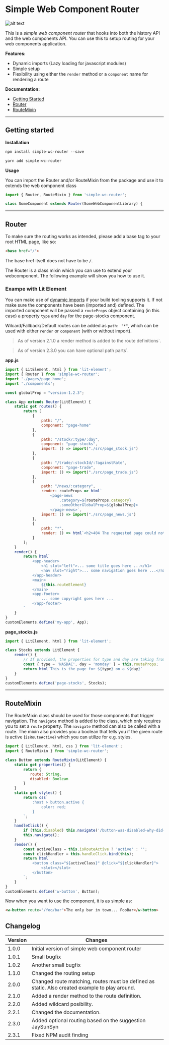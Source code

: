 # Simple Web Component Router
![alt text](simple-wc-router.png "Simple <Web Component /> Router")

This is a *simple web component router* that hooks into both the history API and the web components API. You can use this to setup routing for your web components application.

**Features:**

- Dynamic imports (Lazy loading for javascript modules)
- Simple setup
- Flexibility using either the `render` method or a `component` name for rendering a route  

**Documentation:**
- [Getting Started](#getting-started)
- [Router](#router)
- [RouteMixin](#routemixin)

---

## Getting started

**Installation**
```javascript
npm install simple-wc-router --save
```

```javascript
yarn add simple-wc-router
```

**Usage**

You can import the Router and/or RouteMixin from the package and use it to extends the web component class
```javascript
import { Router, RouteMixin } from 'simple-wc-router';

class SomeComponent extends Router(SomeWebComponentLibrary) {
```

---

## Router

To make sure the routing works as intended, please add a base tag to your root HTML page, like so:
```html
<base href="/">
```
The base href itself does not have to be `/`.

The Router is a class mixin which you can use to extend your webcomponent. The following example will show you how to use it.

### Exampe with Lit Element

You can make use of [dynamic imports](https://v8.dev/features/dynamic-import) if your build tooling supports it. If not make sure the components have been (imported and) defined. The imported component will be passed a `routeProps` object containing (in this case) a property `type` and `day` for the page-stocks component. 

Wilcard/Fallback/Default routes can be added as `path: "*"`, which can be used with either `render` or `component` (with or without import).

> As of version 2.1.0 a render method is added to the route definitions`.

> As of version 2.3.0 you can have optional path parts`.

**app.js**
```javascript
import { LitElement, html } from 'lit-element';
import { Router } from 'simple-wc-router';
import './pages/page_home';
import './components';

const globalProp = "version-1.2.3";

class App extends Router(LitElement) {
    static get routes() {
        return [
            {
                path: "/",
                component: "page-home"
            },
            {
                path: "/stock/:type/:day",
                component: "page-stocks",
                import: () => import("./src/page_stock.js")
            },
            {
                path: "/trade/:stockId/:?againstRate",
                component: "page-trade",
                import: () => import("./src/page_trade.js")
            },
            {
                path: "/news/:category",
                render: routeProps => html`
                    <page-news 
                        .category=${routeProps.category} 
                        .someOtherGlobalProp=${globalProp}>
                    </page-news>`,
                import: () => import("./src/page_news.js")
            },
            {
                path: "*",
                render: () => html`<h2>404 The requested page could not be found</h2>`
            }
        ];
    }
    render() {
        return html`
            <app-header>
                <h1 slot="left">... some title goes here ...</h1>
                <nav slot="right">... some navigation goes here ...</nav>
            </app-header>
            <main>
                ${this.routeElement}
            </main>
            <app-footer>
                ... some copyright goes here ...
            </app-footer>
        `
    }
}
customElements.define('my-app', App);
```

**page_stocks.js**
```javascript
import { LitElement, html } from 'lit-element';

class Stocks extends LitElement {
    render() {
        // If provided, the properties for type and day are taking from the path.
        const { type = 'NASDAC', day = 'monday' } = this.routeProps;
        return html`This is the page for ${type} on a ${day}`
    }
}
customElements.define('page-stocks', Stocks);
```

---

## RouteMixin

The RouteMixin class should be used for those components that trigger navigation. The `navigate` method is added to the class, which only requires you to set a `route` property. The `navigate` method can also be called with a route. The mixin also provides you a boolean that tells you if the given route is active (`isRouteActive`) which you can utilize for e.g. styles.

```javascript
import { LitElement, html, css } from 'lit-element';
import { RouteMixin } from 'simple-wc-router'; 

class Button extends RouteMixin(LitElement) {
    static get properties() {
        return {
           route: String,
           disabled: Boolean
        }
    }
    static get styles() {
        return css`
            :host > button.active {
                color: red;
            }
        `;
    }
    handleClick() {
        if (this.disabled) this.navigate('/button-was-disabled-why-did-you-click-it');
        this.navigate();
    }
    render() {
        const activeClass = this.isRouteActive ? 'active' : '';
        const clickHandler = this.handleClick.bind(this);
        return html`
            <button class="${activeClass}" @click="${clickHandler}">
                <slot></slot>
            </button>
        `;
    }    
}
customElements.define('w-button', Button);
```

Now when you want to use the component, it is as simple as:

```html
<w-button route="/foo/bar">The only bar in town... FooBar</w-button>
```

## Changelog

| Version | Changes                                                                          |
| ------- | -------------------------------------------------------------------------------- |
| 1.0.0   | Initial version of simple web component router                                   |
| 1.0.1   | Small bugfix                                                                     |
| 1.0.2   | Another small bugfix                                                             |
| 1.1.0   | Changed the routing setup                                                        |
| 2.0.0   | Changed route matching, routes must be defined as static. Also created example to play around.                          |
| 2.1.0   | Added a render method to the route definition.                                   |
| 2.2.0   | Added wildcard posibility.                                                       |
| 2.2.1   | Changed the documentation.                                                       |
| 2.3.0   | Added optional routing based on the suggestion JaySunSyn                         |
| 2.3.1   | Fixed NPM audit finding                                                          |

